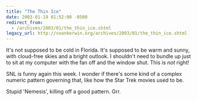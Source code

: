 ```yaml
---
title: "The Thin Ice"
date: 2003-01-19 01:52:00 -0500
redirect_from:
  - /archives/2003/01/the_thin_ice.shtml
legacy_url: http://seankerwin.org/archives/2003/01/the_thin_ice.shtml
---
```

<p>It's not supposed to be cold in Florida.  It's supposed to be warm and sunny, with cloud-free skies and a bright outlook.  I shouldn't need to bundle up just to sit at my computer with the fan off and the window shut.  This is <i>not</i> right!</p>

<p>SNL is funny again this week.  I wonder if there's some kind of a complex numeric pattern governing that, like how the Star Trek movies used to be.</p>

<p>Stupid 'Nemesis', killing off a good pattern.  Grr.</p>
